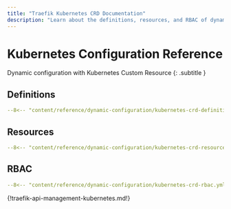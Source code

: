 ```yaml
---
title: "Traefik Kubernetes CRD Documentation"
description: "Learn about the definitions, resources, and RBAC of dynamic configuration with Kubernetes CRD in Traefik Proxy. Read the technical documentation."
---
```


# Kubernetes Configuration Reference

Dynamic configuration with Kubernetes Custom Resource
{: .subtitle }

## Definitions

```yaml tab="apiextensions.k8s.io/v1 (Kubernetes v1.16+)"
--8<-- "content/reference/dynamic-configuration/kubernetes-crd-definition-v1.yml"
```

## Resources

```yaml
--8<-- "content/reference/dynamic-configuration/kubernetes-crd-resource.yml"
```

## RBAC

```yaml
--8<-- "content/reference/dynamic-configuration/kubernetes-crd-rbac.yml"
```

{!traefik-api-management-kubernetes.md!}
